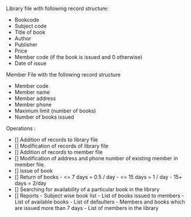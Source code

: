 Library file with following record structure:

-   Bookcode
-   Subject code
-   Title of book
-   Author
-   Publisher
-   Price
-   Member code (if the book is issued and 0 otherwise)
-   Date of issue

Member File with the following record structure

-   Member code
-   Member name
-   Member address
-   Member phone
-   Maximum limit (number of books)
-   Number of books issued

Operations :

-   [] Addition of records to library file
-   [] Modification of records of library file
-   [] Addition of records to member file
-   [] Modification of address and phone number of existing member in member file.
-   [] Issue of book
-   [] Return of books - <= 7 days = 0.5 / day - <= 15 days = 1 / day - 15+ days = 2/day
-   [] Searching for availability of a particular book in the library
-   [] Reports - Subject wise book list - List of books issued to members - List of available books - List of defaulters - Members and books which are issued more than 7 days - List of members in the library
